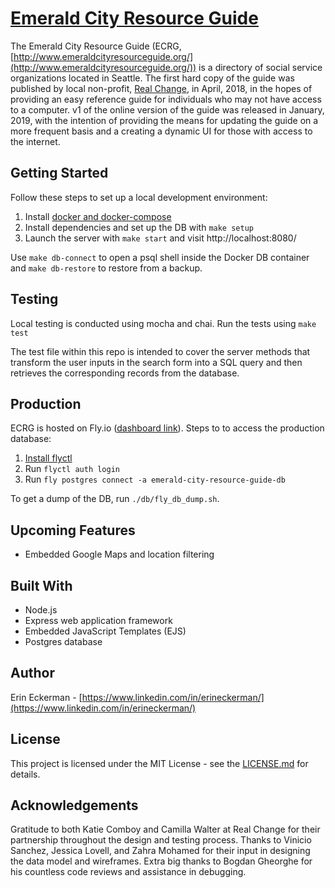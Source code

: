 # [Emerald City Resource Guide](http://www.emeraldcityresourceguide.org/)

The Emerald City Resource Guide (ECRG, [http://www.emeraldcityresourceguide.org/](http://www.emeraldcityresourceguide.org/)) is a directory of social service organizations located in Seattle.  The first hard copy of the guide was published by local non-profit, [Real Change](https://www.realchangenews.org/), in April, 2018, in the hopes of providing an easy reference guide for individuals who may not have access to a computer. v1 of the online version of the guide was released in January, 2019, with the intention of providing the means for updating the guide on a more frequent basis and a creating a dynamic UI for those with access to the internet.

## Getting Started

Follow these steps to set up a local development environment:
1. Install [docker and docker-compose](https://docs.docker.com/get-docker/)
2. Install dependencies and set up the DB with `make setup`
3. Launch the server with `make start` and visit http://localhost:8080/

Use `make db-connect` to open a psql shell inside the Docker DB container and `make db-restore` to restore from a backup.

## Testing
Local testing is conducted using mocha and chai. Run the tests using `make test`

The test file within this repo is intended to cover the server methods that transform the user inputs in the search form into a SQL query and then retrieves the corresponding records from the database.

## Production
ECRG is hosted on Fly.io ([dashboard link](https://fly.io/dashboard/emerald-city-resource-guide/)). Steps to to access the production database:
1. [Install flyctl](https://fly.io/docs/hands-on/install-flyctl/)
2. Run `flyctl auth login`
3. Run `fly postgres connect -a emerald-city-resource-guide-db` 

To get a dump of the DB, run `./db/fly_db_dump.sh`.

## Upcoming Features
- Embedded Google Maps and location filtering

## Built With
- Node.js
- Express web application framework
- Embedded JavaScript Templates (EJS)
- Postgres database

## Author
Erin Eckerman - [https://www.linkedin.com/in/erineckerman/](https://www.linkedin.com/in/erineckerman/)

## License
This project is licensed under the MIT License - see the [LICENSE.md](https://github.com/eckermania/emerald-city-resource-guide/blob/master/LICENSE) for details.

## Acknowledgements

Gratitude to both Katie Comboy and Camilla Walter at Real Change for their partnership throughout the design and testing process.  Thanks to Vinicio Sanchez, Jessica Lovell, and Zahra Mohamed for their input in designing the data model and wireframes.  Extra big thanks to Bogdan Gheorghe for his countless code reviews and assistance in debugging.

